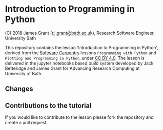 # Introduction to Programming in Python

(C) 2018 James Grant (r.j.grant@bath.ac.uk), Research Software Engineer, University Bath

This repository contains the lesson 'Introduction to Programming in Python', derived from the [Software Carpentry](https://software-carpentry.org/) lessons `Programming with Python` and `Plotting and Programming in Python`, under [CC BY 4.0](https://creativecommons.org/licenses/by/4.0/).
The lesson is delivered in the jupyter notebooks based build system developed by Jack Betteridge and James Grant for Advancing Research Computing at University of Bath.

## Changes



## Contributions to the tutorial

If you would like to contribute to the lesson please fork the repository and create a pull request.
